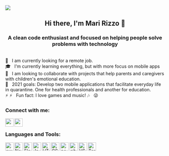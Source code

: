 <img align="center" src="https://user-images.githubusercontent.com/69127182/110252522-a5336c80-7f64-11eb-9a6a-adad53bb3dab.png" style="max-width=100%" />

<h2 align="center">
Hi there, I'm Mari Rizzo 👋  
</h2>
<h3 align="center">
A clean code enthusiast and focused on helping people solve problems with technology
</h3>

<br/> :satellite: &nbsp; I am currently looking for a remote job.
<br/> :mortar_board: &nbsp; I'm currently learning everything, but with more focus on mobile apps
<br/> :handshake: &nbsp; I am looking to collaborate with projects that help parents and caregivers with children's emotional education.
<br/> :dart: &nbsp; 2021 goals: Develop two mobile applications that facilitate everyday life in quarantine. One for health professionals and another for education.
<br/> :zap: :zap: &nbsp; Fun fact: I love games and music! :notes: &nbsp; :stuck_out_tongue_winking_eye:

<h3> Connect with me: </h3>
<a href="https://www.instagram.com/marianamorallesrizzo/" target="_blank">
    <img align="left" width="26px" src="https://user-images.githubusercontent.com/69127182/91503533-118c2f80-e8a1-11ea-9724-e0ebd2087205.png" style="max-width=100%" />
</a>
<a href="https://www.linkedin.com/in/mariana-rizzo-3035b529/" target="_blank">
    <img align="left" width="26px" src="https://user-images.githubusercontent.com/69127182/91503359-a17da980-e8a0-11ea-8021-5ab9dfb5e11e.png" style="max-width=100%" />
</a>
<br/> 
<h3> Languages and Tools: </h3>
<img align="left" width="26px" src="https://user-images.githubusercontent.com/69127182/110251165-0c99ee00-7f5e-11eb-8f42-4dde39c228a3.png" style="max-width=100%" alt="swift" />

<img align="left" width="26px" src="https://user-images.githubusercontent.com/69127182/91502062-8d847880-e89d-11ea-9053-dc973bac7b60.png" style="max-width=100%" alt="NodeJS" />

<img align="left" width="26px" src="https://user-images.githubusercontent.com/69127182/110252134-afed0200-7f62-11eb-9c76-d83f7f43faf7.png" style="max-width=100%" alt="Flask" />

<img align="left" width="26px" src="https://user-images.githubusercontent.com/69127182/91502103-a68d2980-e89d-11ea-8a92-07707129b7e1.png" style="max-width=100%" alt="Javascript" />

<img align="left" width="26px" src="https://user-images.githubusercontent.com/69127182/91502081-983f0d80-e89d-11ea-82c2-778c3d1d8dbb.png" style="max-width=100%" alt="HTML" />

<img align="left" width="26px" src="https://user-images.githubusercontent.com/69127182/91502086-9d9c5800-e89d-11ea-81b8-83e69d78a675.png" style="max-width=100%" alt="CSS3" />

<img align="left" width="26px" src="https://user-images.githubusercontent.com/69127182/110251715-964abb00-7f60-11eb-9b1a-7c57335bff3b.png" style="max-width=100%" alt="postgreSQL" />

<img align="left" width="26px" src="https://user-images.githubusercontent.com/69127182/91502123-b278eb80-e89d-11ea-9848-61cda0e893c1.png" style="max-width=100%" alt="git" />

<img align="left" width="26px" src="https://user-images.githubusercontent.com/69127182/91502141-bf95da80-e89d-11ea-8784-02bafb4d1cdf.png" style="max-width=100%" alt="VSCode" />

<img align="left" width="26px" src="https://user-images.githubusercontent.com/69127182/91502130-b86ecc80-e89d-11ea-9221-27f1414dd04a.png" style="max-width=100%" alt="Terminal" />



